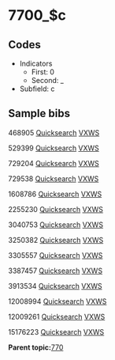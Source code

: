 # 7700\_$c

## Codes

-   Indicators
    -   First: 0
    -   Second: \_
-   Subfield: c

## Sample bibs

468905 [Quicksearch](https://search.library.yale.edu/catalog/468905) [VXWS](http://prodorbis.library.yale.edu:7014/vxws/GetHoldingsService?bibId=468905)

529399 [Quicksearch](https://search.library.yale.edu/catalog/529399) [VXWS](http://prodorbis.library.yale.edu:7014/vxws/GetHoldingsService?bibId=529399)

729204 [Quicksearch](https://search.library.yale.edu/catalog/729204) [VXWS](http://prodorbis.library.yale.edu:7014/vxws/GetHoldingsService?bibId=729204)

729538 [Quicksearch](https://search.library.yale.edu/catalog/729538) [VXWS](http://prodorbis.library.yale.edu:7014/vxws/GetHoldingsService?bibId=729538)

1608786 [Quicksearch](https://search.library.yale.edu/catalog/1608786) [VXWS](http://prodorbis.library.yale.edu:7014/vxws/GetHoldingsService?bibId=1608786)

2255230 [Quicksearch](https://search.library.yale.edu/catalog/2255230) [VXWS](http://prodorbis.library.yale.edu:7014/vxws/GetHoldingsService?bibId=2255230)

3040753 [Quicksearch](https://search.library.yale.edu/catalog/3040753) [VXWS](http://prodorbis.library.yale.edu:7014/vxws/GetHoldingsService?bibId=3040753)

3250382 [Quicksearch](https://search.library.yale.edu/catalog/3250382) [VXWS](http://prodorbis.library.yale.edu:7014/vxws/GetHoldingsService?bibId=3250382)

3305557 [Quicksearch](https://search.library.yale.edu/catalog/3305557) [VXWS](http://prodorbis.library.yale.edu:7014/vxws/GetHoldingsService?bibId=3305557)

3387457 [Quicksearch](https://search.library.yale.edu/catalog/3387457) [VXWS](http://prodorbis.library.yale.edu:7014/vxws/GetHoldingsService?bibId=3387457)

3913534 [Quicksearch](https://search.library.yale.edu/catalog/3913534) [VXWS](http://prodorbis.library.yale.edu:7014/vxws/GetHoldingsService?bibId=3913534)

12008994 [Quicksearch](https://search.library.yale.edu/catalog/12008994) [VXWS](http://prodorbis.library.yale.edu:7014/vxws/GetHoldingsService?bibId=12008994)

12009261 [Quicksearch](https://search.library.yale.edu/catalog/12009261) [VXWS](http://prodorbis.library.yale.edu:7014/vxws/GetHoldingsService?bibId=12009261)

15176223 [Quicksearch](https://search.library.yale.edu/catalog/15176223) [VXWS](http://prodorbis.library.yale.edu:7014/vxws/GetHoldingsService?bibId=15176223)

**Parent topic:**[770](../../tags/770/770.md)

